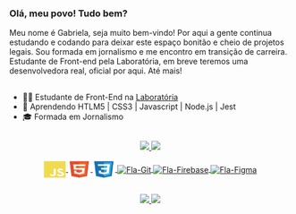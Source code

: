 ### Olá, meu povo! Tudo bem? 

<p> Meu nome é Gabriela, seja muito bem-vindo! Por aqui a gente continua estudando e codando para deixar este espaço bonitão e cheio de projetos legais. Sou formada em jornalismo e me encontro em transição de carreira. Estudante de Front-end pela Laboratória, em breve teremos uma desenvolvedora real, oficial por aqui. Até mais! </p>

##

- 👩‍💻 Estudante de Front-End na [Laboratória](https://www.laboratoria.la/br)
- 📝 Aprendendo HTLM5 | CSS3 | Javascript | Node.js | Jest
- 🎓 Formada em Jornalismo

##

<div align="center">
<a href="https://github.com/GabrielaMedrado">
  <img height="180em" src="https://github-readme-stats.vercel.app/api/top-langs/?username=GabrielaMedrado&layout=compact&langs_count=7&theme=bear">
  <img height="180em" src="https://github-readme-stats.vercel.app/api?username=GabrielaMedrado&show_icons=true&theme=bear&include_all_commits=true&count_private=true">
  
</div>
  
  <div style="display: inline_block" align="center"><br>
  <img align="center" alt="Fla-Js" height="30" width="40" src="https://raw.githubusercontent.com/devicons/devicon/master/icons/javascript/javascript-plain.svg">
  <img align="center" alt="Fla-HTML" height="30" width="40" src="https://raw.githubusercontent.com/devicons/devicon/master/icons/html5/html5-original.svg">
  <img align="center" alt="Fla-CSS" height="30" width="40" src="https://raw.githubusercontent.com/devicons/devicon/master/icons/css3/css3-original.svg">
  <img align="center" alt="Fla-Git" height="30" width="40" src="https://cdn.jsdelivr.net/gh/devicons/devicon/icons/git/git-original.svg" />    
  <img align="center" alt="Fla-Firebase" height="30" width="40" src="https://cdn.jsdelivr.net/gh/devicons/devicon/icons/firebase/firebase-plain.svg" />
  <img align="center" alt="Fla-Figma" height="30" width="40" src="https://cdn.jsdelivr.net/gh/devicons/devicon/icons/figma/figma-original.svg" />

          
</div>
  
  ##
  
  <div align="center"> 
  <a href = "mailto:gabrieladmr@gmail.com"><img src="https://img.shields.io/badge/-Gmail-%23333?style=for-the-badge&logo=gmail&logoColor=white" target="_blank"> </a>
  <a href="https://www.linkedin.com/in/gabrielamedrado/" target="_blank"><img src="https://img.shields.io/badge/-LinkedIn-%230077B5?style=for-the-badge&logo=linkedin&logoColor=white" target="_blank"></a> 
   
</div>
  
  
 
  
